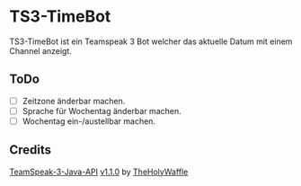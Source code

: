 # TS3-TimeBot
TS3-TimeBot ist ein Teamspeak 3 Bot welcher das aktuelle Datum mit einem Channel anzeigt.

## ToDo
- [ ] Zeitzone änderbar machen.
- [ ] Sprache für Wochentag änderbar machen.
- [ ] Wochentag ein-/austellbar machen.

## Credits
[TeamSpeak-3-Java-API](https://github.com/TheHolyWaffle/TeamSpeak-3-Java-API) [v1.1.0](https://github.com/TheHolyWaffle/TeamSpeak-3-Java-API/releases/tag/v1.1.0) by [TheHolyWaffle](https://github.com/TheHolyWaffle)
